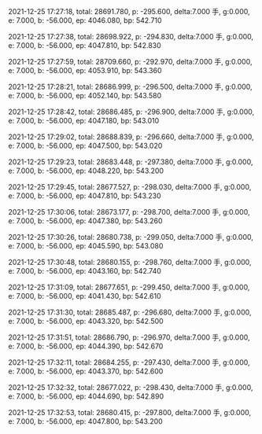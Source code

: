 2021-12-25 17:27:18, total: 28691.780, p: -295.600, delta:7.000 手, g:0.000, e: 7.000, b: -56.000, ep: 4046.080, bp: 542.710

2021-12-25 17:27:38, total: 28698.922, p: -294.830, delta:7.000 手, g:0.000, e: 7.000, b: -56.000, ep: 4047.810, bp: 542.830

2021-12-25 17:27:59, total: 28709.660, p: -292.970, delta:7.000 手, g:0.000, e: 7.000, b: -56.000, ep: 4053.910, bp: 543.360

2021-12-25 17:28:21, total: 28686.999, p: -296.500, delta:7.000 手, g:0.000, e: 7.000, b: -56.000, ep: 4052.140, bp: 543.580

2021-12-25 17:28:42, total: 28686.485, p: -296.900, delta:7.000 手, g:0.000, e: 7.000, b: -56.000, ep: 4047.180, bp: 543.010

2021-12-25 17:29:02, total: 28688.839, p: -296.660, delta:7.000 手, g:0.000, e: 7.000, b: -56.000, ep: 4047.500, bp: 543.020

2021-12-25 17:29:23, total: 28683.448, p: -297.380, delta:7.000 手, g:0.000, e: 7.000, b: -56.000, ep: 4048.220, bp: 543.200

2021-12-25 17:29:45, total: 28677.527, p: -298.030, delta:7.000 手, g:0.000, e: 7.000, b: -56.000, ep: 4047.810, bp: 543.230

2021-12-25 17:30:06, total: 28673.177, p: -298.700, delta:7.000 手, g:0.000, e: 7.000, b: -56.000, ep: 4047.380, bp: 543.260

2021-12-25 17:30:26, total: 28680.738, p: -299.050, delta:7.000 手, g:0.000, e: 7.000, b: -56.000, ep: 4045.590, bp: 543.080

2021-12-25 17:30:48, total: 28680.155, p: -298.760, delta:7.000 手, g:0.000, e: 7.000, b: -56.000, ep: 4043.160, bp: 542.740

2021-12-25 17:31:09, total: 28677.651, p: -299.450, delta:7.000 手, g:0.000, e: 7.000, b: -56.000, ep: 4041.430, bp: 542.610

2021-12-25 17:31:30, total: 28685.487, p: -296.680, delta:7.000 手, g:0.000, e: 7.000, b: -56.000, ep: 4043.320, bp: 542.500

2021-12-25 17:31:51, total: 28686.790, p: -296.970, delta:7.000 手, g:0.000, e: 7.000, b: -56.000, ep: 4044.390, bp: 542.670

2021-12-25 17:32:11, total: 28684.255, p: -297.430, delta:7.000 手, g:0.000, e: 7.000, b: -56.000, ep: 4043.370, bp: 542.600

2021-12-25 17:32:32, total: 28677.022, p: -298.430, delta:7.000 手, g:0.000, e: 7.000, b: -56.000, ep: 4044.690, bp: 542.890

2021-12-25 17:32:53, total: 28680.415, p: -297.800, delta:7.000 手, g:0.000, e: 7.000, b: -56.000, ep: 4047.800, bp: 543.200
